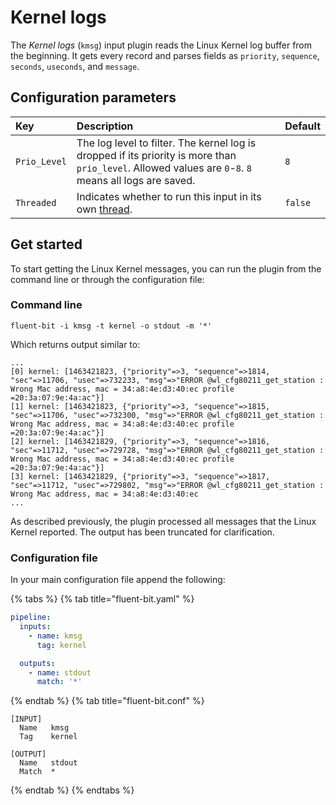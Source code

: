 # Kernel logs

The _Kernel logs_ (`kmsg`) input plugin reads the Linux Kernel log buffer from the beginning. It gets every record and parses fields as `priority`, `sequence`, `seconds`, `useconds`, and `message`.

## Configuration parameters

| Key          | Description                                                                                                                                             | Default |
|:-------------|:--------------------------------------------------------------------------------------------------------------------------------------------------------|:--------|
| `Prio_Level` | The log level to filter. The kernel log is dropped if its priority is more than `prio_level`. Allowed values are `0`-`8`. `8` means all logs are saved. | `8`     |
| `Threaded`   | Indicates whether to run this input in its own [thread](../../administration/multithreading.md#inputs).                                                 | `false` |

## Get started

To start getting the Linux Kernel messages, you can run the plugin from the command line or through the configuration file:

### Command line

```shell
fluent-bit -i kmsg -t kernel -o stdout -m '*'
```

Which returns output similar to:

```text
...
[0] kernel: [1463421823, {"priority"=>3, "sequence"=>1814, "sec"=>11706, "usec"=>732233, "msg"=>"ERROR @wl_cfg80211_get_station : Wrong Mac address, mac = 34:a8:4e:d3:40:ec profile =20:3a:07:9e:4a:ac"}]
[1] kernel: [1463421823, {"priority"=>3, "sequence"=>1815, "sec"=>11706, "usec"=>732300, "msg"=>"ERROR @wl_cfg80211_get_station : Wrong Mac address, mac = 34:a8:4e:d3:40:ec profile =20:3a:07:9e:4a:ac"}]
[2] kernel: [1463421829, {"priority"=>3, "sequence"=>1816, "sec"=>11712, "usec"=>729728, "msg"=>"ERROR @wl_cfg80211_get_station : Wrong Mac address, mac = 34:a8:4e:d3:40:ec profile =20:3a:07:9e:4a:ac"}]
[3] kernel: [1463421829, {"priority"=>3, "sequence"=>1817, "sec"=>11712, "usec"=>729802, "msg"=>"ERROR @wl_cfg80211_get_station : Wrong Mac address, mac = 34:a8:4e:d3:40:ec
...
```

As described previously, the plugin processed all messages that the Linux Kernel reported. The output has been truncated for clarification.

### Configuration file

In your main configuration file append the following:

{% tabs %}
{% tab title="fluent-bit.yaml" %}

```yaml
pipeline:
  inputs:
    - name: kmsg
      tag: kernel

  outputs:
    - name: stdout
      match: '*'
```

{% endtab %}
{% tab title="fluent-bit.conf" %}

```text
[INPUT]
  Name   kmsg
  Tag    kernel

[OUTPUT]
  Name   stdout
  Match  *
```

{% endtab %}
{% endtabs %}
